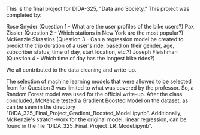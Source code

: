 This is the final project for DIDA-325, "Data and Society." This project was completed by:

Rose Snyder (Question 1 -  What are the user profiles of the bike users?)
Pax Zissler (Question 2 - Which stations in New York are the most popular?)
McKenzie Skrastins (Question 3 - Can a regression model be created to predict the trip duration of a user's ride, based on their gender, age, subscriber status, time of day, start location, etc.?)
Joseph Fleishman (Question 4 - Which time of day has the longest bike rides?)

We all contributed to the data cleaning and write-up.

The selection of machine learning models that were allowed to be selected from for Question 3 was limited to what was covered by the professor. So, a Random Forest model was used for the official write-up. After the class concluded, McKenzie tested a Gradient Boosted Model on the dataset, as can be seen in the directory "DIDA_325_Final_Project_Gradient_Boosted_Model.ipynb". Additionally, McKenzie's stratch-work for the original model, linear regression, can be found in the file "DIDA_325_Final_Project_LR_Model.ipynb".
